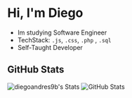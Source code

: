 # Hi, I'm Diego
* Im studying Software Engineer
* TechStack: `.js`, `.css`, `.php` , `.sql`
* Self-Taught Developer
  
## GitHub Stats
  
![diegoandres9b's Stats](https://github-readme-stats.vercel.app/api?username=diegoandres9b&theme=vue-dark&show_icons=true&hide_border=true&count_private=true)
![GitHub Stats](https://streak-stats.demolab.com?user=diegoandres9b&theme=gotham&hide_border=true)
